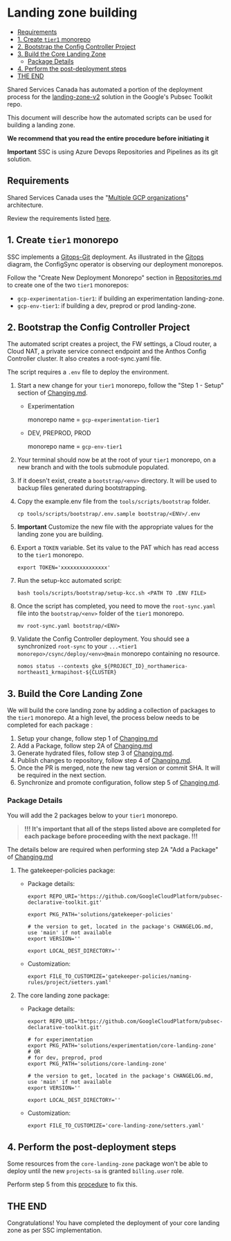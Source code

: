 # Landing zone building

<!-- vscode-markdown-toc -->
* [Requirements](#Requirements)
* [1. Create `tier1` monorepo](#Createtier1monorepo)
* [2. Bootstrap the Config Controller Project](#BootstraptheConfigControllerProject)
* [3. Build the Core Landing Zone](#BuildtheCoreLandingZone)
	* [Package Details](#PackageDetails)
* [4. Perform the post-deployment steps](#Performthepost-deploymentsteps)
* [THE END](#THEEND)

<!-- vscode-markdown-toc-config
	numbering=false
	autoSave=true
	/vscode-markdown-toc-config -->
<!-- /vscode-markdown-toc -->

Shared Services Canada has automated a portion of the deployment process for the [landing-zone-v2](https://github.com/GoogleCloudPlatform/pubsec-declarative-toolkit/blob/main/solutions/landing-zone-v2/README.md#Organization) solution in the Google's Pubsec Toolkit repo.

This document will describe how the automated scripts can be used for building a landing zone.

**We recommend that you read the entire procedure before initiating it**

**Important** SSC is using Azure Devops Repositories and Pipelines as its git solution.

## <a name='Requirements'></a>Requirements

Shared Services Canada uses the "[Multiple GCP organizations](https://github.com/GoogleCloudPlatform/pubsec-declarative-toolkit/blob/main/solutions/landing-zone-v2/README.md#multiple-gcp-organizations)" architecture.

Review the requirements listed [here](https://github.com/GoogleCloudPlatform/pubsec-declarative-toolkit/blob/main/solutions/landing-zone-v2/README.md#requirements).

## <a name='Createtier1monorepo'></a>1. Create `tier1` monorepo

SSC implements a [Gitops-Git](https://github.com/GoogleCloudPlatform/pubsec-declarative-toolkit/tree/main/solutions/landing-zone-v2#gitops---git) deployment.
As illustrated in the [Gitops](../Architecture/Repository%20Structure.md#Gitops) diagram, the ConfigSync operator is observing our deployment monorepos.

Follow the "Create New Deployment Monorepo" section in [Repositories.md](./Repositories.md) to create one of the two `tier1` monorepos:

- `gcp-experimentation-tier1`: if building an experimentation landing-zone.
- `gcp-env-tier1`: if building a dev, preprod or prod landing-zone.


## <a name='BootstraptheConfigControllerProject'></a>2. Bootstrap the Config Controller Project

The automated script creates a project, the FW settings, a Cloud router, a Cloud NAT, a private service connect endpoint and the Anthos Config Controller cluster. It also creates a root-sync.yaml file.

The script requires a `.env` file to deploy the environment.

1. Start a new change for your `tier1` monorepo, follow the "Step 1 - Setup" section of [Changing.md](./Changing.md).
    - Experimentation

        monorepo name = `gcp-experimentation-tier1`
    - DEV, PREPROD, PROD

        monorepo name = `gcp-env-tier1`
1. Your terminal should now be at the root of your `tier1` monorepo, on a new branch and with the tools submodule populated.
1. If it doesn't exist, create a `bootstrap/<env>` directory.  It will be used to backup files generated during bootstrapping.
1. Copy the example.env file from the `tools/scripts/bootstrap` folder.

    ```shell
    cp tools/scripts/bootstrap/.env.sample bootstrap/<ENV>/.env
    ```

2. **Important** Customize the new file with the appropriate values for the landing zone you are building.

3. Export a `TOKEN` variable.  Set its value to the PAT which has read access to the `tier1` monorepo.

    ```shell
    export TOKEN='xxxxxxxxxxxxxxx'
    ```

1. Run the setup-kcc automated script:

    ```shell
    bash tools/scripts/bootstrap/setup-kcc.sh <PATH TO .ENV FILE>
    ```

1. Once the script has completed, you need to move the `root-sync.yaml` file into the `bootstrap/<env>` folder of the `tier1` monorepo.

    ```shell
    mv root-sync.yaml bootstrap/<ENV>
    ```

1. Validate the Config Controller deployment.  You should see a synchronized `root-sync` to your `...<tier1 monorepo>/csync/deploy/<env>@main` monorepo containing no resource.

    ```shell
    nomos status --contexts gke_${PROJECT_ID}_northamerica-northeast1_krmapihost-${CLUSTER}
    ```

## <a name='BuildtheCoreLandingZone'></a>3. Build the Core Landing Zone

We will build the core landing zone by adding a collection of packages to the `tier1` monorepo.
At a high level, the process below needs to be completed for each package :

1. Setup your change, follow step 1 of [Changing.md](./Changing.md#step-1---setup)
1. Add a Package, follow step 2A of [Changing.md](./Changing.md#a-add-a-package)
1. Generate hydrated files, follow step 3 of [Changing.md](./Changing.md#step-3---hydrate).
1. Publish changes to repository, follow step 4 of [Changing.md](./Changing.md#step-4---publish).
1. Once the PR is merged, note the new tag version or commit SHA.  It will be required in the next section.
1. Synchronize and promote configuration, follow step 5 of [Changing.md](./Changing.md#step-5---synchronize--promote-configs).

### <a name='PackageDetails'></a>Package Details

You will add the 2 packages below to your `tier1` monorepo.
> **!!! It's important that all of the steps listed above are completed for each package before proceeding with the next package. !!!**

The details below are required when performing step 2A "Add a Package" of [Changing.md](./Changing.md)

1. The gatekeeper-policies package:
    - Package details:

        ```shell
        export REPO_URI='https://github.com/GoogleCloudPlatform/pubsec-declarative-toolkit.git'

        export PKG_PATH='solutions/gatekeeper-policies'

        # the version to get, located in the package's CHANGELOG.md, use 'main' if not available
        export VERSION=''

        export LOCAL_DEST_DIRECTORY=''
        ```

    - Customization:

        ```shell
        export FILE_TO_CUSTOMIZE='gatekeeper-policies/naming-rules/project/setters.yaml'
        ```

1. The core landing zone package:
    - Package details:

      ```shell
      export REPO_URI='https://github.com/GoogleCloudPlatform/pubsec-declarative-toolkit.git'

      # for experimentation
      export PKG_PATH='solutions/experimentation/core-landing-zone'
      # OR
      # for dev, preprod, prod
      export PKG_PATH='solutions/core-landing-zone'

      # the version to get, located in the package's CHANGELOG.md, use 'main' if not available
      export VERSION=''

      export LOCAL_DEST_DIRECTORY=''
      ```

    - Customization:

        ```shell
        export FILE_TO_CUSTOMIZE='core-landing-zone/setters.yaml'
        ```

## <a name='Performthepost-deploymentsteps'></a>4. Perform the post-deployment steps

Some resources from the `core-landing-zone` package won't be able to deploy until the new `projects-sa` is granted `billing.user` role.

Perform step 5 from this [procedure](https://github.com/GoogleCloudPlatform/pubsec-declarative-toolkit/blob/main/solutions/landing-zone-v2/README.md#5-perform-the-post-deployment-steps) to fix this.

## <a name='THEEND'></a>THE END

Congratulations! You have completed the deployment of your core landing zone as per SSC implementation.

